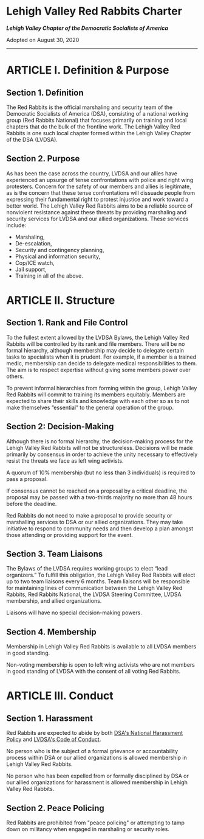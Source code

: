 Lehigh Valley Red Rabbits Charter
=================================

***Lehigh Valley Chapter of the Democratic Socialists of America***

Adopted on August 30, 2020

---

# ARTICLE I. Definition & Purpose

## Section 1. Definition

The Red Rabbits is the official marshaling and security team of the Democratic Socialists of America (DSA), consisting of a national working group (Red Rabbits National) that focuses primarily on training and local chapters that do the bulk of the frontline work. The Lehigh Valley Red Rabbits is one such local chapter formed within the Lehigh Valley Chapter of the DSA (LVDSA).

## Section 2. Purpose

As has been the case across the country, LVDSA and our allies have experienced an upsurge of tense confrontations with police and right wing protesters. Concern for the safety of our members and allies is legitimate, as is the concern that these tense confrontations will dissuade people from expressing their fundamental right to protest injustice and work toward a better world. The Lehigh Valley Red Rabbits aims to be a reliable source of nonviolent resistance against these threats by providing marshaling and security services for LVDSA and our allied organizations. These services include:

- Marshaling,
- De-escalation,
- Security and contingency planning,
- Physical and information security,
- Cop/ICE watch,
- Jail support,
- Training in all of the above.

# ARTICLE II. Structure

## Section 1. Rank and File Control

To the fullest extent allowed by the LVDSA Bylaws, the Lehigh Valley Red Rabbits will be controlled by its rank and file members. There will be no formal hierarchy, although membership may decide to delegate certain tasks to specialists when it is prudent. For example, if a member is a trained medic, membership can decide to delegate medical responsibilities to them. The aim is to respect expertise without giving some members power over others.

To prevent informal hierarchies from forming within the group, Lehigh Valley Red Rabbits will commit to training its members equitably. Members are expected to share their skills and knowledge with each other so as to not make themselves “essential” to the general operation of the group.

## Section 2: Decision-Making

Although there is no formal hierarchy, the decision-making process for the Lehigh Valley Red Rabbits will not be structureless. Decisions will be made primarily by consensus in order to achieve the unity necessary to effectively resist the threats we face as left wing activists.

A quorum of 10% membership (but no less than 3 individuals) is required to pass a proposal.

If consensus cannot be reached on a proposal by a critical deadline, the proposal may be passed with a two-thirds majority no more than 48 hours before the deadline.

Red Rabbits do not need to make a proposal to provide security or marshalling services to DSA or our allied organizations. They may take initiative to respond to community needs and then develop a plan amongst those attending or providing support for the event. 

## Section 3. Team Liaisons

The Bylaws of the LVDSA requires working groups to elect “lead organizers.” To fulfill this obligation, the Lehigh Valley Red Rabbits will elect up to two team liaisons every 6 months. Team liaisons will be responsible for maintaining lines of communication between the Lehigh Valley Red Rabbits, Red Rabbits National, the LVDSA Steering Committee, LVDSA membership, and allied organizations.

Liaisons will have no special decision-making powers.

## Section 4. Membership

Membership in Lehigh Valley Red Rabbits is available to all LVDSA members in good standing.

Non-voting membership is open to left wing activists who are not members in good standing of LVDSA with the consent of all voting Red Rabbits. 

# ARTICLE III. Conduct

## Section 1. Harassment

Red Rabbits are expected to abide by both [DSA's National Harassment Policy](https://www.dsausa.org/about-us/harassment-policy-resolution-33/) and [LVDSA's Code of Conduct](https://github.com/oaksisfolks/dsa-lv-docs/blob/master/code-of-conduct.md). 

No person who is the subject of a formal grievance or accountability process within DSA or our allied organizations is allowed membership in Lehigh Valley Red Rabbits. 

No person who has been expelled from or formally disciplined by DSA or our allied organizations for harassment is allowed membership in Lehigh Valley Red Rabbits.

## Section 2. Peace Policing

Red Rabbits are prohibited from "peace policing" or attempting to tamp down on militancy when engaged in marshaling or security roles.